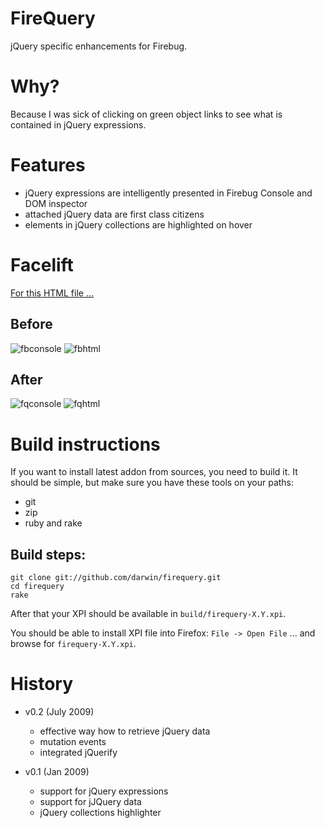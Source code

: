 # FireQuery

jQuery specific enhancements for Firebug.

# Why?

Because I was sick of clicking on green object links to see what is contained in jQuery expressions.

# Features

* jQuery expressions are intelligently presented in Firebug Console and DOM inspector
* attached jQuery data are first class citizens
* elements in jQuery collections are highlighted on hover

# Facelift
[For this HTML file ...][testsource]

## Before

![fbconsole][fbconsole]
![fbhtml][fbhtml]

## After

![fqconsole][fqconsole]
![fqhtml][fqhtml]

# Build instructions

If you want to install latest addon from sources, you need to build it. 
It should be simple, but make sure you have these tools on your paths:

* git
* zip
* ruby and rake

## Build steps:

    git clone git://github.com/darwin/firequery.git
    cd firequery
    rake
  
After that your XPI should be available in ``build/firequery-X.Y.xpi``.

You should be able to install XPI file into Firefox: ``File -> Open File`` ... and browse for ``firequery-X.Y.xpi``.

# History

* v0.2 (July 2009)
  * effective way how to retrieve jQuery data
  * mutation events
  * integrated jQuerify

* v0.1 (Jan 2009)
  * support for jQuery expressions
  * support for jJQuery data
  * jQuery collections highlighter

[fqconsole]: http://github.com/darwin/firequery/tree/master/support/fqconsole.png?raw=true "console panel with FireQuery"
[fqhtml]: http://github.com/darwin/firequery/tree/master/support/fqhtml.png?raw=true "html panel with FireQuery"
[fbconsole]: http://github.com/darwin/firequery/tree/master/support/fbconsole.png?raw=true "original Firebug console panel"
[fbhtml]: http://github.com/darwin/firequery/tree/master/support/fbhtml.png?raw=true "original Firebug html panel"
[firebug]: https://addons.mozilla.org/en-US/firefox/addon/1843
[testsource]: http://github.com/darwin/firequery/tree/master/support/test/index.html